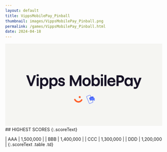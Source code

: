 ```yaml
---
layout: default
title: VippsMobilePay_Pinball
thumbnail: images/VippsMobilePay_Pinball.png
permalink: /games/VippsMobilePay_Pinball.html
date: 2024-04-18
---
```


<img src="../images/VippsMobilePay_Pinball.png" class="gameThumbnail img-fluid mx-auto align-middle">
## HIGHEST SCORES
{:.scoreText}

| AAA | 1,500,000 | 
| BBB | 1,400,000 | 
| CCC | 1,300,000 | 
| DDD | 1,200,000 | 
{:.scoreText .table .td}
